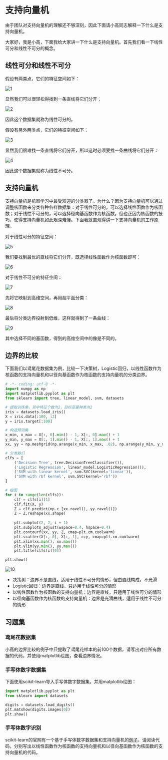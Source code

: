 # 支持向量机

由于团队对支持向量机的理解还不够深刻，因此下面请小高同志解释一下什么是支持向量机。

大家好，我是小高，下面我给大家讲一下什么是支持向量机。首先我们看一下线性可分和线性不可分的概念。

## 线性可分和线性不可分

假设有两类点，它们的特征空间如下：

![1](https://github.com/im-iron-man/data-analysis/blob/master/%E6%9C%BA%E5%99%A8%E5%AD%A6%E4%B9%A0/5/image/1.png)

显然我们可以很轻松得找到一条直线将它们分开：

![2](https://github.com/im-iron-man/data-analysis/blob/master/%E6%9C%BA%E5%99%A8%E5%AD%A6%E4%B9%A0/5/image/2.png)

因此这个数据集就称为线性可分的。

假设有另外两类点，它们的特征空间如下：

![3](https://github.com/im-iron-man/data-analysis/blob/master/%E6%9C%BA%E5%99%A8%E5%AD%A6%E4%B9%A0/5/image/3.png)

显然我们很难找一条直线将它们分开，所以这时必须要找一条曲线将它们分开：

![4](https://github.com/im-iron-man/data-analysis/blob/master/%E6%9C%BA%E5%99%A8%E5%AD%A6%E4%B9%A0/5/image/4.png)

因此这个数据集就称为线性不可分。

## 支持向量机

支持向量机是机器学习中最受欢迎的分类器了。为什么？因为支持向量机可以通过调整核函数来分类各种各样数据集：对于线性可分的，可以选择线性函数作为核函数；对于线性不可分的，可以选择径向基函数作为核函数。但也正因为核函数的技巧，使得支持向量机如此艰深难懂。下面我就直观得讲一下支持向量机的工作原理。

对于线性可分的特征空间：

![5](https://github.com/im-iron-man/data-analysis/blob/master/%E6%9C%BA%E5%99%A8%E5%AD%A6%E4%B9%A0/5/image/1.png)

我们要找到最优的直线将它们分开，既选择线性函数作为核函数即可：

![6](https://github.com/im-iron-man/data-analysis/blob/master/%E6%9C%BA%E5%99%A8%E5%AD%A6%E4%B9%A0/5/image/2.png)

对于线性不可分的特征空间：

![7](https://github.com/im-iron-man/data-analysis/blob/master/%E6%9C%BA%E5%99%A8%E5%AD%A6%E4%B9%A0/5/image/3.png)

先将它映射到高维空间，再用超平面分类：

![8](https://github.com/im-iron-man/data-analysis/blob/master/%E6%9C%BA%E5%99%A8%E5%AD%A6%E4%B9%A0/5/image/5.png)

最后将分类边界投射到低维，这样就得到了一条曲线：

![9](https://github.com/im-iron-man/data-analysis/blob/master/%E6%9C%BA%E5%99%A8%E5%AD%A6%E4%B9%A0/5/image/4.png)

其中选择不同的基函数，得到的高维空间中的像是不同的。

## 边界的比较

下面我们以鸢尾花数据集为例，比较一下决策树，Logistic回归，以线性函数作为核函数的支持向量机和以径向基函数作为核函数的支持向量机的分类边界。

```python
# -*- coding: utf-8 -*-
import numpy as np
import matplotlib.pyplot as plt
from sklearn import tree, linear_model, svm, datasets

# 提取训练集，其中特征个数为2，目标变量种类为2
iris = datasets.load_iris()
X = iris.data[:100, :2]
y = iris.target[:100]

# 构造预测集 
x_min, x_max = X[:, 0].min() - 1, X[:, 0].max() + 1
y_min, y_max = X[:, 1].min() - 1, X[:, 1].max() + 1
xx, yy = np.meshgrid(np.arange(x_min, x_max, .02), np.arange(y_min, y_max, .02))

# 分类器们
clfs = [
    ('Decision Tree', tree.DecisionTreeClassifier()),
    ('Logistic Regression', linear_model.LogisticRegression()),
    ('SVM with linear kernel', svm.SVC(kernel='linear')),
    ('SVM with rbf kernel', svm.SVC(kernel='rbf'))
]

# 绘图
for i in range(len(clfs)):
    clf = clfs[i][1]
    clf.fit(X, y)
    Z = clf.predict(np.c_[xx.ravel(), yy.ravel()])
    Z = Z.reshape(xx.shape)
    
    plt.subplot(2, 2, i + 1)
    plt.subplots_adjust(wspace=0.4, hspace=0.4)
    plt.contourf(xx, yy, Z, cmap=plt.cm.coolwarm)
    plt.scatter(X[:, 0], X[:, 1], c=y, cmap=plt.cm.coolwarm)
    plt.xlim(xx.min(), xx.max())
    plt.ylim(yy.min(), yy.max())
    plt.title(clfs[i][0])

plt.show()
```

![10](https://github.com/im-iron-man/data-analysis/blob/master/%E6%9C%BA%E5%99%A8%E5%AD%A6%E4%B9%A0/5/image/6.png)

- 决策树：边界不是直线，适用于线性不可分的情形，但由直线构成，不光滑
- Logistic回归：边界是直线，只适用于线性可分的情形
- 以线性函数作为核函数的支持向量机：边界是直线，只适用于线性可分的情形
- 以径向基函数作为核函数的支持向量机：边界是光滑曲线，适用于线性不可分的情形

## 习题集

### 鸢尾花数据集

小高的边界比较的例子中只提取了鸢尾花样本的前100个数据，请写出对应所有数据的代码，并使用matplotlib绘图，查看边界情况。

### 手写体数字数据集

下面使用scikit-learn导入手写体数字数据集，并用matplotlib绘图：

```python
import matplotlib.pyplot as plt
from sklearn import datasets

digits = datasets.load_digits()
plt.matshow(digits.images[0])
plt.show()
```

### 手写体数字识别

scikit-learn的官网有一个基于手写体数字数据集和支持向量机的[例子](http://scikit-learn.org/stable/auto_examples/classification/plot_digits_classification.html)，请阅读代码，分别写出以线性函数作为核函数的支持向量机和以径向基函数作为核函数的支持向量机的代码。